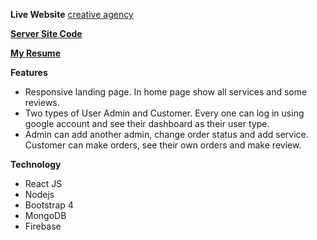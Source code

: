 **Live Website** [creative agency](https://creative-agency-1b7d2.web.app/)

[**Server Site Code**](https://github.com/nanditamandal/creative-agency-server)

[**My Resume**](https://drive.google.com/file/d/1SKPtRZH-LAxhCUD_dSV-vZYMkoYyDo1U/view?usp=sharing)

**Features**
- Responsive landing page. In home page show all services and some reviews.
-	Two types of User Admin and Customer. Every one can log in using google account and see their dashboard as their user type.
-	Admin can add another admin, change order status and add service. Customer can make orders, see their own orders and make review. 

**Technology**
- React JS    
- Nodejs
- Bootstrap 4
- MongoDB
- Firebase
 







